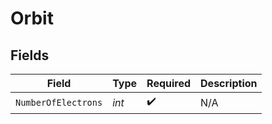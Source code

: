 # Orbit


## Fields

| Field               | Type                | Required            | Description         |
| ------------------- | ------------------- | ------------------- | ------------------- |
| `NumberOfElectrons` | *int*               | :heavy_check_mark:  | N/A                 |